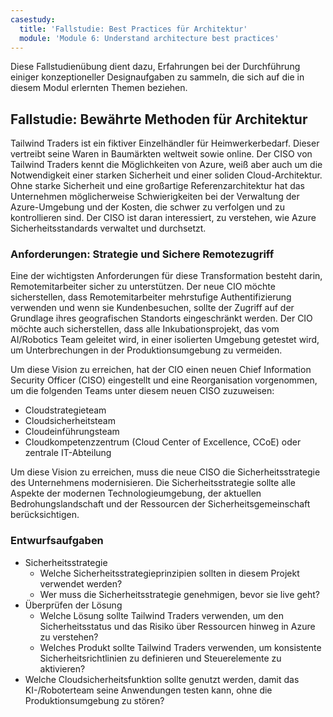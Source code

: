 ```yaml
---
casestudy:
  title: 'Fallstudie: Best Practices für Architektur'
  module: 'Module 6: Understand architecture best practices'
---
```


Diese Fallstudienübung dient dazu, Erfahrungen bei der Durchführung einiger konzeptioneller Designaufgaben zu sammeln, die sich auf die in diesem Modul erlernten Themen beziehen.

## Fallstudie: Bewährte Methoden für Architektur

Tailwind Traders ist ein fiktiver Einzelhändler für Heimwerkerbedarf. Dieser vertreibt seine Waren in Baumärkten weltweit sowie online. Der CISO von Tailwind Traders kennt die Möglichkeiten von Azure, weiß aber auch um die Notwendigkeit einer starken Sicherheit und einer soliden Cloud-Architektur. Ohne starke Sicherheit und eine großartige Referenzarchitektur hat das Unternehmen möglicherweise Schwierigkeiten bei der Verwaltung der Azure-Umgebung und der Kosten, die schwer zu verfolgen und zu kontrollieren sind. Der CISO ist daran interessiert, zu verstehen, wie Azure Sicherheitsstandards verwaltet und durchsetzt.

### Anforderungen: Strategie und Sichere Remotezugriff

Eine der wichtigsten Anforderungen für diese Transformation besteht darin, Remotemitarbeiter sicher zu unterstützen. Der neue CIO möchte sicherstellen, dass Remotemitarbeiter mehrstufige Authentifizierung verwenden und wenn sie Kundenbesuchen, sollte der Zugriff auf der Grundlage ihres geografischen Standorts eingeschränkt werden. Der CIO möchte auch sicherstellen, dass alle Inkubationsprojekt, das vom AI/Robotics Team geleitet wird, in einer isolierten Umgebung getestet wird, um Unterbrechungen in der Produktionsumgebung zu vermeiden.

Um diese Vision zu erreichen, hat der CIO einen neuen Chief Information Security Officer (CISO) eingestellt und eine Reorganisation vorgenommen, um die folgenden Teams unter diesem neuen CISO zuzuweisen:

-   Cloudstrategieteam
-   Cloudsicherheitsteam
-   Cloudeinführungsteam
-   Cloudkompetenzzentrum (Cloud Center of Excellence, CCoE) oder zentrale IT-Abteilung

Um diese Vision zu erreichen, muss die neue CISO die Sicherheitsstrategie des Unternehmens modernisieren. Die Sicherheitsstrategie sollte alle Aspekte der modernen Technologieumgebung, der aktuellen Bedrohungslandschaft und der Ressourcen der Sicherheitsgemeinschaft berücksichtigen.

### Entwurfsaufgaben

* Sicherheitsstrategie
   -   Welche Sicherheitsstrategieprinzipien sollten in diesem Projekt verwendet werden?
   -   Wer muss die Sicherheitsstrategie genehmigen, bevor sie live geht?
* Überprüfen der Lösung
   -   Welche Lösung sollte Tailwind Traders verwenden, um den Sicherheitsstatus und das Risiko über Ressourcen hinweg in Azure zu verstehen?
   -   Welches Produkt sollte Tailwind Traders verwenden, um konsistente Sicherheitsrichtlinien zu definieren und Steuerelemente zu aktivieren?
* Welche Cloudsicherheitsfunktion sollte genutzt werden, damit das KI-/Roboterteam seine Anwendungen testen kann, ohne die Produktionsumgebung zu stören?
